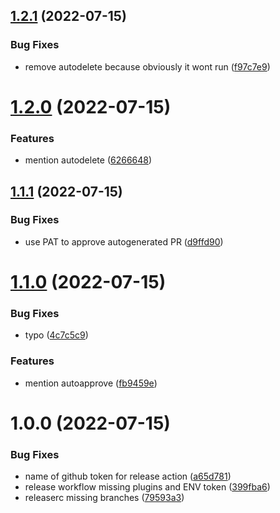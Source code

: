 ## [1.2.1](https://github.com/stickeepaul/semantic-release-automerge/compare/v1.2.0...v1.2.1) (2022-07-15)


### Bug Fixes

* remove autodelete because obviously it wont run ([f97c7e9](https://github.com/stickeepaul/semantic-release-automerge/commit/f97c7e989669be28813573f9152a9dde23591089))

# [1.2.0](https://github.com/stickeepaul/semantic-release-automerge/compare/v1.1.1...v1.2.0) (2022-07-15)


### Features

* mention autodelete ([6266648](https://github.com/stickeepaul/semantic-release-automerge/commit/626664869bae50d6bcc2ef455057c6dbaf9a9416))

## [1.1.1](https://github.com/stickeepaul/semantic-release-automerge/compare/v1.1.0...v1.1.1) (2022-07-15)


### Bug Fixes

* use PAT to approve autogenerated PR ([d9ffd90](https://github.com/stickeepaul/semantic-release-automerge/commit/d9ffd908b08672f23a7358cef0e4917a2ced199e))

# [1.1.0](https://github.com/stickeepaul/semantic-release-automerge/compare/v1.0.0...v1.1.0) (2022-07-15)


### Bug Fixes

* typo ([4c7c5c9](https://github.com/stickeepaul/semantic-release-automerge/commit/4c7c5c9207066308d49f550408e8bacfc3b150ef))


### Features

* mention autoapprove ([fb9459e](https://github.com/stickeepaul/semantic-release-automerge/commit/fb9459e08dfd58891708ec78f41da1ff5352b12e))

# 1.0.0 (2022-07-15)


### Bug Fixes

* name of github token for release action ([a65d781](https://github.com/stickeepaul/semantic-release-automerge/commit/a65d78177315a7d7b55ee069273cc9e24fa3666e))
* release workflow missing plugins and ENV token ([399fba6](https://github.com/stickeepaul/semantic-release-automerge/commit/399fba6232483114e2d80a0c2ab5506b54ba29ff))
* releaserc missing branches ([79593a3](https://github.com/stickeepaul/semantic-release-automerge/commit/79593a30da6141f9ca567d01c8d55b230faf0880))

